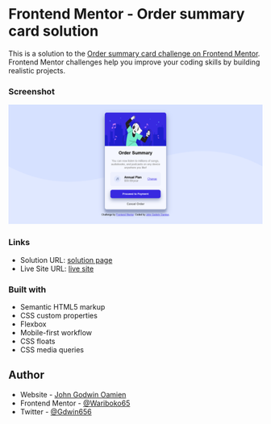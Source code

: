 # Frontend Mentor - Order summary card solution

This is a solution to the [Order summary card challenge on Frontend Mentor](https://www.frontendmentor.io/challenges/order-summary-component-QlPmajDUj). Frontend Mentor challenges help you improve your coding skills by building realistic projects. 

### Screenshot

![](images/order-summary-preview.png)

### Links

- Solution URL: [solution page](https://your-solution-url.com)
- Live Site URL: [live site](https://your-live-site-url.com)

### Built with

- Semantic HTML5 markup
- CSS custom properties
- Flexbox
- Mobile-first workflow
- CSS floats
- CSS media queries

## Author

- Website - [John Godwin Oamien](https://www.your-site.com)
- Frontend Mentor - [@Wariboko65](https://www.frontendmentor.io/profile/Wariboko65)
- Twitter - [@Gdwin656](https://www.twitter.com/Gdwin656)